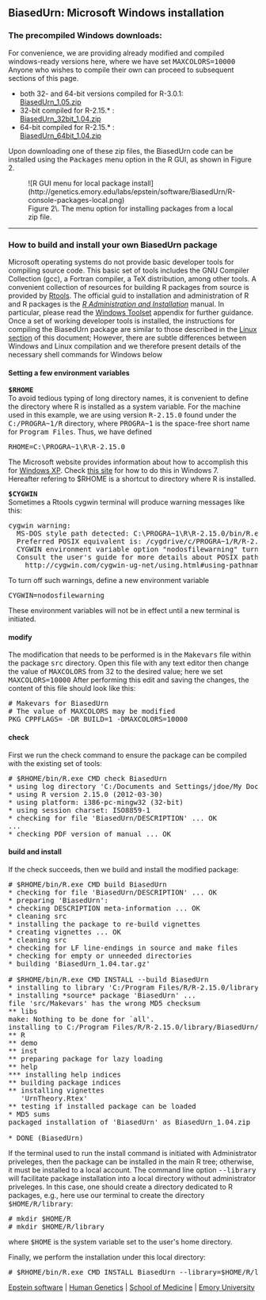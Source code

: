 
## BiasedUrn: Microsoft Windows installation

### The precompiled Windows downloads:

For convenience, we are providing already modified and compiled windows-ready versions here, where we have set <tt>MAXCOLORS=10000</tt> Anyone who wishes to compile their own can proceed to subsequent sections of this page.

*   both 32- and 64-bit versions compiled for R-3.0.1:  
    [BiasedUrn_1.05.zip](BiasedUrn_1.05.zip)
*   32-bit compiled for R-2.15.* :  
    [BiasedUrn_32bit_1.04.zip](BiasedUrn_1.04.zip)
*   64-bit compiled for R-2.15.* :  
    [BiasedUrn_64bit_1.04.zip](BiasedUrn64_1.04.zip)

Upon downloading one of these zip files, the BiasedUrn code can be installed using the <tt>Packages</tt> menu option in the R GUI, as shown in Figure 2.

<figure>![R GUI menu for local package install](http://genetics.emory.edu/labs/epstein/software/BiasedUrn/R-console-packages-local.png)

<figcaption>Figure 2\. The menu option for installing packages from a local zip file.</figcaption>

</figure>

* * *

### How to build and install your own BiasedUrn package

Microsoft operating systems do not provide basic developer tools for compiling source code. This basic set of tools includes the GNU Compiler Collection (gcc), a Fortran compiler, a TeX distribution, among other tools. A convenient collection of resources for building R packages from source is provided by [Rtools](http://cran.r-project.org/bin/windows/Rtools/). The official guid to installation and administration of R and R packages is the _[R Administration and Installation](http://cran.r-project.org/doc/manuals/R-admin.html)_ manual. In particular, please read the [Windows Toolset](http://cran.r-project.org/doc/manuals/R-admin.html#The-Windows-toolset) appendix for further guidance.  
Once a set of working developer tools is installed, the instructions for compiling the BiasedUrn package are similar to those described in the [Linux section](burn-install-linux.html) of this document; However, there are subtle differences between Windows and Linux compilation and we therefore present details of the necessary shell commands for Windows below

#### Setting a few environment variables

**<tt>$RHOME</tt>**  
To avoid tedious typing of long directory names, it is convenient to define the directory where R is installed as a system variable. For the machine used in this example, we are using version <tt>R-2.15.0</tt> found under the <tt>C:/PROGRA~1/R</tt> directory, where <tt>PROGRA~1</tt> is the space-free short name for <tt>Program Files</tt>. Thus, we have defined

<pre>RHOME=C:\PROGRA~1\R\R-2.15.0
</pre>

The Microsoft website provides information about how to accomplish this for [Windows XP](http://support.microsoft.com/kb/310519). Check [this site](http://www.windows7hacker.com/index.php/2010/05/how-to-addedit-environment-variables-in-windows-7/) for how to do this in Windows 7.  
Hereafter refering to $RHOME is a shortcut to directory where R is installed.  

**<tt>$CYGWIN</tt>**  
Sometimes a Rtools cygwin terminal will produce warning messages like this:

<pre>cygwin warning:
  MS-DOS style path detected: C:\PROGRA~1\R\R-2.15.0/bin/R.exe
  Preferred POSIX equivalent is: /cygdrive/c/PROGRA~1/R/R-2.15.0/bin/R.exe
  CYGWIN environment variable option "nodosfilewarning" turns off this warning.
  Consult the user's guide for more details about POSIX paths:
    http://cygwin.com/cygwin-ug-net/using.html#using-pathnames
</pre>

To turn off such warnings, define a new environment variable

<pre>CYGWIN=nodosfilewarning
</pre>

These environment variables will not be in effect until a new terminal is initiated.

#### modify

The modification that needs to be performed is in the <tt>Makevars</tt> file within the package <tt>src</tt> directory. Open this file with any text editor then change the value of <tt>MAXCOLORS</tt> from 32 to the desired value; here we set <tt>MAXCOLORS=10000</tt> After performing this edit and saving the changes, the content of this file should look like this:

<pre># Makevars for BiasedUrn
# The value of MAXCOLORS may be modified
PKG_CPPFLAGS= -DR_BUILD=1 -DMAXCOLORS=10000
</pre>

#### check

First we run the check command to ensure the package can be compiled with the existing set of tools:

<pre># $RHOME/bin/R.exe CMD check BiasedUrn
* using log directory 'C:/Documents and Settings/jdoe/My Documents/projects/R/BiasedUrn.Rcheck'
* using R version 2.15.0 (2012-03-30)
* using platform: i386-pc-mingw32 (32-bit)
* using session charset: ISO8859-1
* checking for file 'BiasedUrn/DESCRIPTION' ... OK
...
* checking PDF version of manual ... OK
</pre>

#### build and install

If the check succeeds, then we build and install the modified package:

<pre># $RHOME/bin/R.exe CMD build BiasedUrn
* checking for file 'BiasedUrn/DESCRIPTION' ... OK
* preparing 'BiasedUrn':
* checking DESCRIPTION meta-information ... OK
* cleaning src
* installing the package to re-build vignettes
* creating vignettes ... OK
* cleaning src
* checking for LF line-endings in source and make files
* checking for empty or unneeded directories
* building 'BiasedUrn_1.04.tar.gz'

# $RHOME/bin/R.exe CMD INSTALL --build BiasedUrn
* installing to library 'C:/Program Files/R/R-2.15.0/library'
* installing *source* package 'BiasedUrn' ...
file 'src/Makevars' has the wrong MD5 checksum
** libs
make: Nothing to be done for `all'.
installing to C:/Program Files/R/R-2.15.0/library/BiasedUrn/libs/i386
** R
** demo
** inst
** preparing package for lazy loading
** help
*** installing help indices
** building package indices
** installing vignettes
   'UrnTheory.Rtex'
** testing if installed package can be loaded
* MD5 sums
packaged installation of 'BiasedUrn' as BiasedUrn_1.04.zip

* DONE (BiasedUrn)
</pre>

If the terminal used to run the install command is initiated with Administrator priveleges, then the package can be installed in the main R tree; otherwise, it must be installed to a local account. The command line option <tt>--library</tt> will facilitate package installation into a local directory without administrator priveleges. In this case, one should create a directory dedicated to R packages, e.g., here use our terminal to create the directory <tt>$HOME/R/library</tt>:

<pre># mkdir $HOME/R
# mkdir $HOME/R/library
</pre>

where <tt>$HOME</tt> is the system variable set to the user's home directory.  

Finally, we perform the installation under this local directory:

<pre># $RHOME/bin/R.exe CMD INSTALL BiasedUrn --library=$HOME/R/library/
</pre>

[Epstein software](http://genetics.emory.edu/labs/epstein/software/index.html) | [Human Genetics](http://genetics.emory.edu/) | [School of Medicine](http://www.med.emory.edu/) | [Emory University](http://www.emory.edu/)
